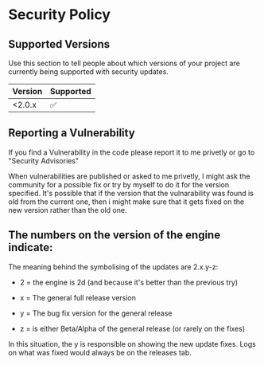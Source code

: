 # Security Policy

## Supported Versions

Use this section to tell people about which versions of your project are
currently being supported with security updates.

| Version | Supported          |
| ------- | ------------------ |
| <2.0.x   | :white_check_mark: |


## Reporting a Vulnerability

If you find a Vulnerability in the code please report it to me privetly or go to "Security Advisories" 

When vulnerabilities are published or asked to me privetly, I might ask the community for a possible fix or try by myself to do it for the version specified.
It's possible that if the version that the vulnarability was found is old from the current one, then i might make sure that it gets fixed on the new version rather than the old one. 

## The numbers on the version of the engine indicate:

The meaning behind the symbolising of the updates are 2.x.y-z:
- 2 = the engine is 2d (and because it's better than the previous try)

- x = The general full release version

- y = The bug fix version for the general release

- z = is either Beta/Alpha of the general release (or rarely on the fixes)

In this situation, the y is responsible on showing the new update fixes. Logs on what was fixed would always be on the releases tab.
